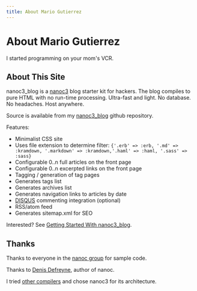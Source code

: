```yaml
---
title: About Mario Gutierrez
---
```


# About Mario Gutierrez
  
I started programming on your mom's VCR.

## About This Site

nanoc3_blog is a [nanoc3](http://nanoc.stoneship.org) blog starter kit for hackers.
The blog compiles to pure HTML with no run-time
processing. Ultra-fast and light. No database. No headaches. Host anywhere.

Source is available from my [nanoc3_blog](http://github.com/mgutz/nanoc3_blog) github repository.

Features: 

  - Minimalist CSS site
  - Uses file extension to determine filter:
    `{'.erb' => :erb, '.md' => :kramdown, '.markdown' => :kramdown,'.haml' => :haml, '.sass' => :sass}`
  - Configurable 0..n full articles on the front page
  - Configurable 0..n excerpted links on the front page
  - Tagging / generation of tag pages
  - Generates tags list
  - Generates archives list
  - Generates navigation links to articles by date
  - [DISQUS](http://www.disqus.com) commenting integration (optional)
  - RSS/atom feed
  - Generates sitemap.xml for SEO

Interested? See [Getting Started With nanoc3_blog](/2010/01/15/getting_started_with_nanoc3_blog.html).

## Thanks

  Thanks to everyone in the 
  [nanoc group](http://groups.google.com/group/nanoc)
  for sample code.
  
  Thanks to [Denis Defreyne](http://stoneship.org/about/), author of nanoc.

  I tried [other compilers](http://www.ruby-toolbox.com/categories/static_website_generation.html)
  and chose nanoc3 for its architecture.
